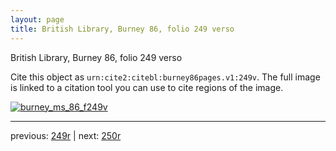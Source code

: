 ```yaml
---
layout: page
title: British Library, Burney 86, folio 249 verso
---
```


British Library, Burney 86, folio 249 verso

Cite this object as `urn:cite2:citebl:burney86pages.v1:249v`.  The full image is linked to a citation tool you can use to cite regions of the image.

[![burney_ms_86_f249v](http://www.homermultitext.org/iipsrv?IIIF=/project/homer/pyramidal/deepzoom/citebl/burney86imgs/v1/burney_ms_86_f249v.tif/full/800,/0/default.jpg)](http://www.homermultitext.org/ict2/?urn=urn:cite2:citebl:burney86imgs.v1:burney_ms_86_f249v) 

---

previous:  [249r](../249r/) | next: [250r](../250r/)